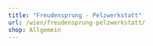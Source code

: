 ```yaml
---
title: "Freudensprung - Pelzwerkstatt"
url: /wien/freudensprung-pelzwerkstatt/
shop: Allgemein
---
```

